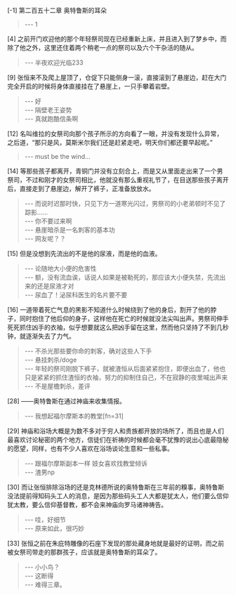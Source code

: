 
[-1] 第二百五十二章 奥特鲁斯的耳朵
>--- 1<br>

[4] 之前开门欢迎他的那个年轻祭司现在已经重新上床，并且进入到了梦乡中，而除了他之外，这里还住着两个稍老一点的祭司以及六个干杂活的随从。
>--- 半夜欢迎光临233<br>

[9] 张恒来不及爬上屋顶了，仓促下只能侧身一滚，直接滚到了悬崖边，赶在大门完全开启的时候将身体直接挂在了悬崖上，一只手攀着岩壁。
>--- 好<br>
>--- 隔壁老王姿势<br>
>--- 真就跑酷信条啊<br>

[12] 名叫维拉的女祭司向那个孩子所示的方向看了一眼，并没有发现什么异常，之后道，“那只是风，莫斯米尔我们还是赶紧走吧，明天你们都还要早起呢。”
>--- must be the wind...<br>

[14] 等那些孩子都离开，青铜门并没有立刻合上，而是又从里面走出来了一个男祭司，不过和刚才的女祭司相比，他就没有那么重视礼节了，在目送那些孩子离开后，直接走到了悬崖边，解开了裤子，正准备放放水。
>--- 而说时迟那时快，只见下方一道寒光闪过，男祭司的小老弟顿时不见了踪影……<br>
>--- 你不要过来啊<br>
>--- 悬崖暗杀是一名刺客的基本功<br>
>--- 网友呢？？<br>

[15] 但是没想到先流出的不是他的尿液，而是他的血液。
>--- 论随地大小便的危害性<br>
>--- 额，没有流血诶，话说人如果是被勒死的，那应该大小便失禁，先流出来的还是尿液才对<br>
>--- 尿血了！泌尿科医生的名片要不要<br>

[16] 一道带着死亡气息的黑影不知道什么时候绕到了他的身后，割开了他的脖子，同时抱住了他后仰的身子，这样他在死亡的时候就没法尖叫出声。男祭司伸手死死抓住凶手的衣袖，似乎想要就这么把凶手留在这里，然而他只坚持了不到几秒钟，就逐渐失去了力气。
>--- 不杀光那些要你命的刺客，确对这些人下手<br>
>--- 悬挂刺杀/doge<br>
>--- 年轻的祭司刚脱下裤子，就被渣恒从后面紧紧抱住，即便出血了，他也只是紧紧的抓住渣恒的衣袖，努力的抑制住自己，不在寂静的夜里喊出声来<br>
>--- 不是屋檐刺杀，差评<br>

[28] ——奥特鲁斯在通过神庙来收集情报。
>--- 我想起福尔摩斯本的教堂[fn=31]<br>

[29] 神庙和浴场大概是为数不多对于穷人和贵族都开放的场所了，而且也是人们最喜欢讨论秘密的两个地方，信徒们在祈祷的时候都会毫不犹豫的说出心底最隐秘的愿望，同样，也有不少人喜欢在浴场谈论生意和一些私事。
>--- 跟福尔摩斯副本一样 妓女喜欢找教堂倾诉<br>
>--- 渣男np<br>

[30] 而让张恒排除浴场的还是克林德所说的奥特鲁斯在三年前的糗事，奥特鲁斯没法提前得知码头工人的消息，是因为那些码头工人大都是犹太人，他们要么信仰犹太教，要么信仰基督教，都不会来神庙向罗马诸神祷告。
>--- 哇，好细节<br>
>--- 原来如此，很巧妙<br>

[33] 张恒之前在朱庇特雕像的石座下发现的那处藏身地就是最好的证明，而之前被女祭司带走的那群孩子，应该就是奥特鲁斯的耳朵了。
>--- 小小鸟？<br>
>--- 这断得<br>
>--- 难得三章。<br>

